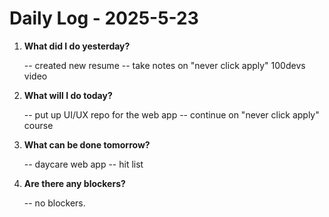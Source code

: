 # Daily Log - 2025-5-23

1. **What did I do yesterday?**

   -- created new resume
   -- take notes on "never click apply" 100devs video

2. **What will I do today?**
   
   -- put up UI/UX repo for the web app
   -- continue on "never click apply" course
   
3. **What can be done tomorrow?**

   -- daycare web app
   -- hit list

4. **Are there any blockers?**

   -- no blockers.

<!-- 

git add .; git commit -m "daily stand-up"; git push;
git add .; git commit -m "daily close"; git push;

-->